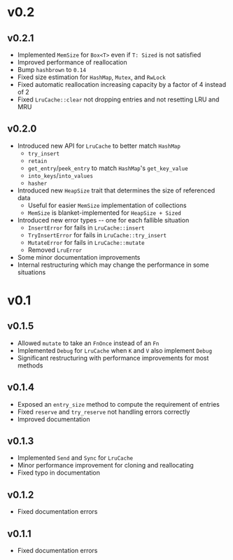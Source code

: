 # v0.2

## v0.2.1

* Implemented `MemSize` for `Box<T>` even if `T: Sized` is not satisfied
* Improved performance of reallocation
* Bump `hashbrown` to `0.14`
* Fixed size estimation for `HashMap`, `Mutex`, and `RwLock`
* Fixed automatic reallocation increasing capacity by a factor of 4 instead of 2
* Fixed `LruCache::clear` not dropping entries and not resetting LRU and MRU

## v0.2.0

* Introduced new API for `LruCache` to better match `HashMap`
    * `try_insert`
    * `retain`
    * `get_entry`/`peek_entry` to match `HashMap`'s `get_key_value`
    * `into_keys`/`into_values`
    * `hasher`
* Introduced new `HeapSize` trait that determines the size of referenced data
    * Useful for easier `MemSize` implementation of collections
    * `MemSize` is blanket-implemented for `HeapSize + Sized`
* Introduced new error types -- one for each fallible situation
    * `InsertError` for fails in `LruCache::insert`
    * `TryInsertError` for fails in `LruCache::try_insert`
    * `MutateError` for fails in `LruCache::mutate`
    * Removed `LruError`
* Some minor documentation improvements
* Internal restructuring which may change the performance in some situations

# v0.1

## v0.1.5

* Allowed `mutate` to take an `FnOnce` instead of an `Fn`
* Implemented `Debug` for `LruCache` when `K` and `V` also implement `Debug`
* Significant restructuring with performance improvements for most methods

## v0.1.4

* Exposed an `entry_size` method to compute the requirement of entries
* Fixed `reserve` and `try_reserve` not handling errors correctly
* Improved documentation

## v0.1.3

* Implemented `Send` and `Sync` for `LruCache`
* Minor performance improvement for cloning and reallocating
* Fixed typo in documentation

## v0.1.2

* Fixed documentation errors

## v0.1.1

* Fixed documentation errors
